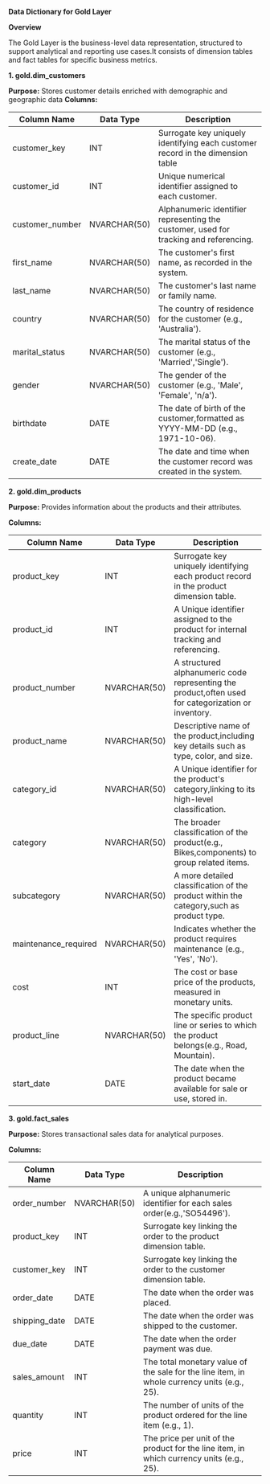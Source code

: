 **Data Dictionary for Gold Layer**


**Overview** 

The Gold Layer is the business-level data representation, structured  to
support analytical and reporting use cases.It consists of dimension tables 
and fact tables for specific business metrics.

**1. gold.dim_customers**
	
  **Purpose:** Stores customer details enriched with demographic and geographic data
  **Columns:**


| Column Name  | Data Type      | Description    								    |
|----------------|----------------|----------------								    |
| customer_key   | INT            | Surrogate key uniquely identifying each customer record in the dimension table  |
| customer_id  | INT | Unique numerical identifier assigned to each customer. |
| customer_number  | NVARCHAR(50) | Alphanumeric identifier representing the customer, used for tracking and referencing.  |
| first_name  | NVARCHAR(50)  | The customer's first name, as recorded in the system. |
| last_name  | NVARCHAR(50)  | The customer's last name or family name.  |
| country  | NVARCHAR(50)  | The country of residence for the customer (e.g., 'Australia').  |
| marital_status  | NVARCHAR(50)  | The marital status of the customer (e.g., 'Married','Single').  |
| gender  | NVARCHAR(50)  | The gender of the customer (e.g., 'Male', 'Female', 'n/a').  |
| birthdate | DATE | The date of birth of the customer,formatted as YYYY-MM-DD (e.g., 1971-10-06).  |
| create_date | DATE | The date and time when the customer record was created in the system. |





**2. gold.dim_products**

**Purpose:** Provides information about the products and their attributes.

**Columns:**

| Column Name  | Data Type      | Description    								    |
|----------------|----------------|----------------								    |
| product_key   | INT            | Surrogate key uniquely identifying each product record in the product dimension table.  |
| product_id  | INT | A Unique identifier assigned to the product for internal tracking and referencing. |
| product_number  | NVARCHAR(50) | A structured alphanumeric code representing the product,often used for categorization or inventory.  |
| product_name  | NVARCHAR(50)  | Descriptive name of the product,including key details such as type, color, and size. |
| category_id  | NVARCHAR(50)  |  A Unique identifier for the product's category,linking to its high-level classification.|
| category  | NVARCHAR(50)  |The broader classification of the product(e.g., Bikes,components) to group related items.  |
| subcategory  | NVARCHAR(50)  | A more detailed classification of the product within the category,such as product type. |
| maintenance_required | NVARCHAR(50)  | Indicates whether the product requires maintenance (e.g., 'Yes', 'No').  |
| cost | INT | The cost or base price of the products, measured in monetary units.  |
| product_line | NVARCHAR(50) | The specific product line or series to which the product belongs(e.g., Road, Mountain). |
| start_date  | DATE | The date when the product became available for sale or use, stored in. |



**3. gold.fact_sales**

**Purpose:** Stores transactional sales data for analytical purposes.

**Columns:**

| Column Name  | Data Type      | Description    								    |
|----------------|----------------|----------------								    |
| order_number   | NVARCHAR(50)          | A unique alphanumeric identifier for each sales order(e.g.,'SO54496').  |
| product_key  | INT |Surrogate key linking the order to the product dimension table. |
| customer_key  | INT | Surrogate key linking the order to the customer dimension table.  |
| order_date  | DATE  | The date when the order was placed. |
| shipping_date  | DATE  | The date when the order was shipped to the customer.|
| due_date  | DATE  | The date when the order payment was due.  |
| sales_amount  | INT  | The total monetary value of the sale for the line item, in whole currency units (e.g., 25). |
| quantity | INT  | The number of units of the product ordered for the line item (e.g., 1).  |
| price | INT | The price per unit of the product for the line item, in which currency units (e.g., 25).  |


